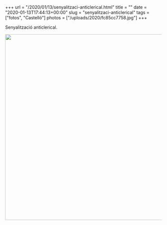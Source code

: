 +++
url = "/2020/01/13/senyalitzaci-anticlerical.html"
title = ""
date = "2020-01-13T17:44:13+00:00"
slug = "senyalitzaci-anticlerical"
tags = ["fotos", "Castelló"]
photos = ["/uploads/2020/fc85cc7758.jpg"]
+++

Senyalització anticlerical.

<img src="/uploads/2020/fc85cc7758.jpg" width="600" height="600" alt="" />
